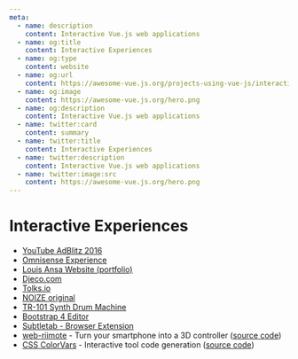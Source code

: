 ```yaml
---
meta:
  - name: description
    content: Interactive Vue.js web applications
  - name: og:title
    content: Interactive Experiences
  - name: og:type
    content: website
  - name: og:url
    content: https://awesome-vue.js.org/projects-using-vue-js/interactive-experiences.html
  - name: og:image
    content: https://awesome-vue.js.org/hero.png
  - name: og:description
    content: Interactive Vue.js web applications
  - name: twitter:card
    content: summary
  - name: twitter:title
    content: Interactive Experiences
  - name: twitter:description
    content: Interactive Vue.js web applications
  - name: twitter:image:src
    content: https://awesome-vue.js.org/hero.png
---
```


# Interactive Experiences

- [YouTube AdBlitz 2016](https://adblitz.withyoutube.com/#!/advertisers)
- [Omnisense Experience](http://omnisense.net)
- [Louis Ansa Website (portfolio)](https://louisansa.com)
- [Djeco.com](http://www.djeco.com/en)
- [Tolks.io](https://tolks.io)
- [NOIZE original](https://noizeoriginal.com)
- [TR-101 Synth Drum Machine](https://inverted3.gitlab.io/drum-machine)
- [Bootstrap 4 Editor](https://www.itwonders-web.com/bootstrap4-editor/)
- [Subtletab - Browser Extension](https://subtletab.com)
- [web-riimote](https://web-riimote.herokuapp.com) - Turn your smartphone into a 3D controller ([source code](https://github.com/konaraddio/web-riimote))
- [CSS ColorVars](https://csscolorvars.github.io/) - Interactive tool code generation ([source code](https://github.com/CSSColorVars/csscolorvars))
